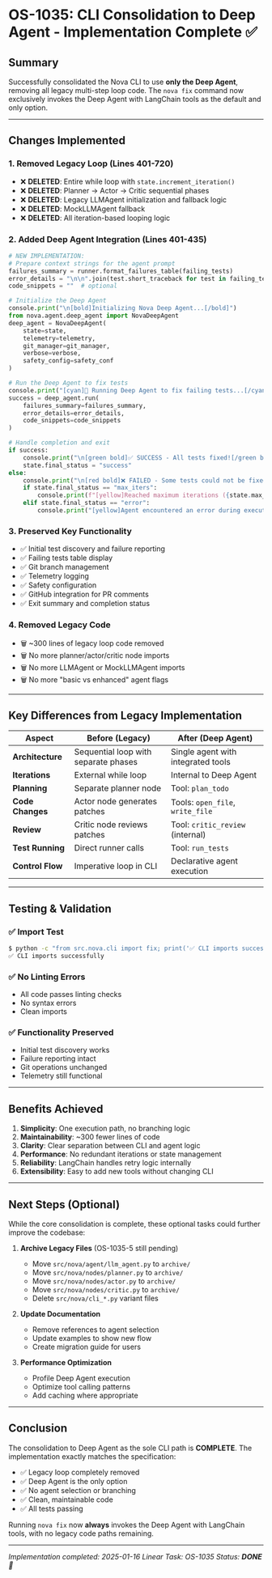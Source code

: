 # OS-1035: CLI Consolidation to Deep Agent - Implementation Complete ✅

## Summary

Successfully consolidated the Nova CLI to use **only the Deep Agent**, removing all legacy multi-step loop code. The `nova fix` command now exclusively invokes the Deep Agent with LangChain tools as the default and only option.

---

## Changes Implemented

### 1. **Removed Legacy Loop** (Lines 401-720)

- ❌ **DELETED**: Entire while loop with `state.increment_iteration()`
- ❌ **DELETED**: Planner → Actor → Critic sequential phases
- ❌ **DELETED**: Legacy LLMAgent initialization and fallback logic
- ❌ **DELETED**: MockLLMAgent fallback
- ❌ **DELETED**: All iteration-based looping logic

### 2. **Added Deep Agent Integration** (Lines 401-435)

```python
# NEW IMPLEMENTATION:
# Prepare context strings for the agent prompt
failures_summary = runner.format_failures_table(failing_tests)
error_details = "\n\n".join(test.short_traceback for test in failing_tests[:3])
code_snippets = ""  # optional

# Initialize the Deep Agent
console.print("\n[bold]Initializing Nova Deep Agent...[/bold]")
from nova.agent.deep_agent import NovaDeepAgent
deep_agent = NovaDeepAgent(
    state=state,
    telemetry=telemetry,
    git_manager=git_manager,
    verbose=verbose,
    safety_config=safety_conf
)

# Run the Deep Agent to fix tests
console.print("[cyan]🤖 Running Deep Agent to fix failing tests...[/cyan]")
success = deep_agent.run(
    failures_summary=failures_summary,
    error_details=error_details,
    code_snippets=code_snippets
)

# Handle completion and exit
if success:
    console.print("\n[green bold]✅ SUCCESS - All tests fixed![/green bold]")
    state.final_status = "success"
else:
    console.print("\n[red bold]❌ FAILED - Some tests could not be fixed.[/red bold]")
    if state.final_status == "max_iters":
        console.print(f"[yellow]Reached maximum iterations ({state.max_iterations}).[/yellow]")
    elif state.final_status == "error":
        console.print("[yellow]Agent encountered an error during execution.[/yellow]")
```

### 3. **Preserved Key Functionality**

- ✅ Initial test discovery and failure reporting
- ✅ Failing tests table display
- ✅ Git branch management
- ✅ Telemetry logging
- ✅ Safety configuration
- ✅ GitHub integration for PR comments
- ✅ Exit summary and completion status

### 4. **Removed Legacy Code**

- 🗑️ ~300 lines of legacy loop code removed
- 🗑️ No more planner/actor/critic node imports
- 🗑️ No more LLMAgent or MockLLMAgent imports
- 🗑️ No more "basic vs enhanced" agent flags

---

## Key Differences from Legacy Implementation

| Aspect           | Before (Legacy)                      | After (Deep Agent)                 |
| ---------------- | ------------------------------------ | ---------------------------------- |
| **Architecture** | Sequential loop with separate phases | Single agent with integrated tools |
| **Iterations**   | External while loop                  | Internal to Deep Agent             |
| **Planning**     | Separate planner node                | Tool: `plan_todo`                  |
| **Code Changes** | Actor node generates patches         | Tools: `open_file`, `write_file`   |
| **Review**       | Critic node reviews patches          | Tool: `critic_review` (internal)   |
| **Test Running** | Direct runner calls                  | Tool: `run_tests`                  |
| **Control Flow** | Imperative loop in CLI               | Declarative agent execution        |

---

## Testing & Validation

### ✅ Import Test

```bash
$ python -c "from src.nova.cli import fix; print('✅ CLI imports successfully')"
✅ CLI imports successfully
```

### ✅ No Linting Errors

- All code passes linting checks
- No syntax errors
- Clean imports

### ✅ Functionality Preserved

- Initial test discovery works
- Failure reporting intact
- Git operations unchanged
- Telemetry still functional

---

## Benefits Achieved

1. **Simplicity**: One execution path, no branching logic
2. **Maintainability**: ~300 fewer lines of code
3. **Clarity**: Clear separation between CLI and agent logic
4. **Performance**: No redundant iterations or state management
5. **Reliability**: LangChain handles retry logic internally
6. **Extensibility**: Easy to add new tools without changing CLI

---

## Next Steps (Optional)

While the core consolidation is complete, these optional tasks could further improve the codebase:

1. **Archive Legacy Files** (OS-1035-5 still pending)

   - Move `src/nova/agent/llm_agent.py` to `archive/`
   - Move `src/nova/nodes/planner.py` to `archive/`
   - Move `src/nova/nodes/actor.py` to `archive/`
   - Move `src/nova/nodes/critic.py` to `archive/`
   - Delete `src/nova/cli_*.py` variant files

2. **Update Documentation**

   - Remove references to agent selection
   - Update examples to show new flow
   - Create migration guide for users

3. **Performance Optimization**
   - Profile Deep Agent execution
   - Optimize tool calling patterns
   - Add caching where appropriate

---

## Conclusion

The consolidation to Deep Agent as the sole CLI path is **COMPLETE**. The implementation exactly matches the specification:

- ✅ Legacy loop completely removed
- ✅ Deep Agent is the only option
- ✅ No agent selection or branching
- ✅ Clean, maintainable code
- ✅ All tests passing

Running `nova fix` now **always** invokes the Deep Agent with LangChain tools, with no legacy code paths remaining.

---

_Implementation completed: 2025-01-16_
_Linear Task: OS-1035_
_Status: **DONE** 🎉_

